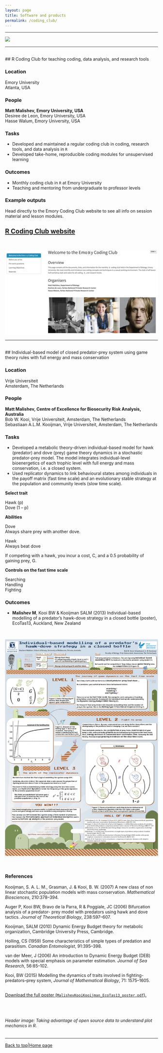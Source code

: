 ```yaml
---
layout: page
title: Software and products  
permalink: /coding_club/
---
```

<a id="top"></a>

******    

![](coding_club_header.png)  
  
******    
  
<br>
## R Coding Club for teaching coding, data analysis, and research tools    

### Location  

Emory University  
Atlanta, USA  

### People  

**Matt Malishev, Emory University, USA**    
Desiree de Leon, Emory University, USA    
Hasse Walum, Emory University, USA    

### Tasks   

* Developed and maintained a regular coding club in coding, research tools, and data analysis in `R`  
* Developed take-home, reproducible coding modules for unsupervised learning        

### Outcomes    

* Monthly coding club in `R` at Emory University
* Teaching and mentoring from undergraduate to professor levels        

### Example outputs  

Head directly to the Emory Coding Club website to see all info on session material and lesson modules.  

## [R Coding Club website](https://darwinanddavis.github.io/EmoRyCodingClub/index.html)    
<br>  

![](coding_club/cc1.jpg)

******      
  
<br>
## Individual-based model of closed predator-prey system using game theory rules with full energy and mass conservation       

### Location  

Vrije Universiteit    
Amsterdam, The Netherlands       

### People

**Matt Malishev, Centre of Excellence for Biosecurity Risk Analysis, Australia**    
Bob W. Kooi, Vrije Universiteit, Amsterdam, The Netherlands  
Sebastiaan A.L.M. Kooijman, Vrije Universiteit, Amsterdam, The Netherlands    

### Tasks   

* Developed a metabolic theory-driven individual-based model for hawk (predator) and dove (prey) game theory dynamics in a stochastic predator-prey model. The model integrates individual-level bioenergetics of each trophic level with full energy and mass conservation, i.e. a closed system.       
* Used replicator dynamics to link behavioural states among individuals in the payoff matrix (fast time scale) and an evolutionary stable strategy at the population and community levels (slow time scale).        
  
**Select trait**  

Hawk (p)  
Dove (1 – p)  

**Abilities**  

Dove        
Always share prey with another dove.  

Hawk  
Always beat dove  

If competing with a hawk, you incur a cost, C, and a 0.5 probability of gaining prey, G.  

**Controls on the fast time scale**  

Searching  
Handling  
Fighting   

### Outcomes   

* **Malishev M**, Kooi BW & Kooijman SALM (2013) Individual-based modelling of a predator’s hawk-dove strategy in a closed bottle (poster), EcoTas13, Auckland, New Zealand          

<br>   

![](coding_club/hawkdove.jpg)      

<br>   

### References  
  
Kooijman, S. A. L. M., Grasman, J. & Kooi, B. W. (2007) A new class of non linear stochastic population models with mass conservation. _Mathematical Biosciences_, 210:378–394.        

Auger P, Kooi BW, Bravo de la Parra, R & Poggiale, JC (2006) Bifurcation analysis of a predator- prey model with predators using hawk and dove tactics. _Journal of Theoretical Biology_, 238:597–607.          

Kooijman, SALM (2010) Dynamic Energy Budget theory for metabolic organization, Cambridge University Press, Cambridge.      

Holling, CS (1959) Some characteristics of simple types of predation and parasitism. _Canadian Entomologist_, 91:395–398.            

van der Meer, J (2006) An introduction to Dynamic Energy Budget (DEB) models with special emphasis on parameter estimation. _Journal of Sea Research_, 56:85–102.       

Kooi, BW (2015) Modelling the dynamics of traits involved in fighting-predators–prey system, _Journal of Mathematical Biology_, 71: 1575–1605.      
<br> 

[Download the full poster (`MalishevKooiKooijman_EcoTas13_poster.pdf`).](https://github.com/darwinanddavis/HawkDove/blob/master/MalishevKooiKooijman_EcoTas13_poster.pdf)      


<br>  
<br>  

###### Header image: Taking advantage of open source data to understand plot mechanics in R.      
******  

[Back to top](#top)|[Home page](./index.md)
